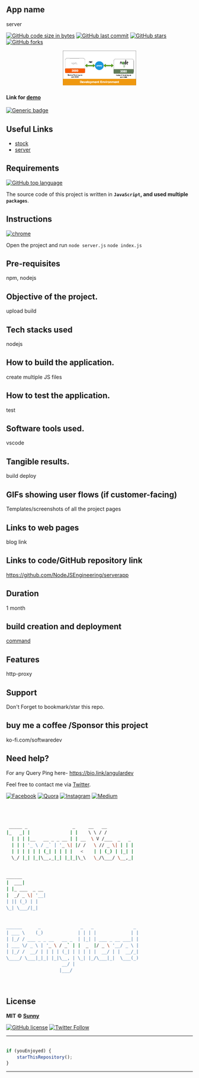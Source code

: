 ## App name
server


[![GitHub code size in bytes](https://img.shields.io/github/languages/code-size/NodeJSEngineering/serverapp?logo=github&style=social)](https://github.com/NodeJSEngineering/) [![GitHub last commit](https://img.shields.io/github/last-commit/NodeJSEngineering/serverapp?style=social&logo=git)](https://github.com/NodeJSEngineering/) [![GitHub stars](https://img.shields.io/github/stars/NodeJSEngineering/serverapp?style=social)](https://github.com/NodeJSEngineering/serverapp/stargazers) [![GitHub forks](https://img.shields.io/github/forks/NodeJSEngineering/serverapp?style=social&logo=git)](https://github.com/NodeJSEngineering/serverapp/network)

<p align="center">
<a href="#">
<img src="./assets/1_bILDQkDQDc74WdmvrZUWXA.png" width="200px" alt="web scraper"/>
</a>
</p>

#### Link for [demo](https://testnodeappnew.herokuapp.com/test) 
[![Generic badge](https://img.shields.io/badge/view-demo-orange)](https://testnodeappnew.herokuapp.com/)

## Useful Links

- [stock](http://localhost:5000/stock)
- [server](http://localhost:5000/)


## Requirements

[![GitHub top language](https://img.shields.io/github/languages/top/NodeJSEngineering/serverapp?logo=html&style=social)](https://github.com/NodeJSEngineering/)

The source code of this project is written in **`JavaScript`, and used multiple `packages`**. 

## Instructions

[![chrome](https://img.shields.io/badge/Open-project-lightgrey.svg?logo=google-chrome&style=popout&logoColor=red)](#)

Open the project and run `node server.js` `node index.js`

## Pre-requisites
npm, nodejs
## Objective of the project.
upload build
## Tech stacks used
nodejs
## How to build the application.
create multiple JS files
## How to test the application.
test
## Software tools used.
vscode
## Tangible results.
build deploy
## GIFs showing user flows (if customer-facing)
Templates/screenshots of all the project pages

## Links to web pages
blog link
## Links to code/GitHub repository link
https://github.com/NodeJSEngineering/serverapp
## Duration
1 month
## build creation and deployment
[command](https://dashboard.heroku.com/apps/testnodeappnew)
## Features
http-proxy

## Support
Don't Forget to bookmark/star this repo.

## buy me a coffee /Sponsor this project
ko-fi.com/softwaredev

## Need help?
For any Query Ping here- 
https://bio.link/angulardev

Feel free to contact me via [Twitter](https://twitter.com/Sunny_g001).

[![Facebook](https://img.shields.io/badge/Facebook-add-blue.svg?logo=facebook&logoColor=white)](https://www.facebook.com/learnangular2plus/) [![Quora](https://img.shields.io/badge/Quora-ask-red.svg?logo=quora)](https://www.quora.com/profile/Sunny-Gupta-208) [![Instagram](https://img.shields.io/badge/Instagram-follow-purple.svg?logo=instagram&logoColor=white)](https://www.instagram.com/angular_development/) [![Medium](https://img.shields.io/badge/Medium-follow-black.svg?logo=medium&logoColor=white)](https://eraoftech.medium.com/ )


```bash



 _____ _                 _     __   __            
|_   _| |               | |    \ \ / /            
  | | | |__   __ _ _ __ | | __  \ V /___  _   _   
  | | | '_ \ / _` | '_ \| |/ /   \ // _ \| | | |  
  | | | | | | (_| | | | |   <    | | (_) | |_| |  
  \_/ |_| |_|\__,_|_| |_|_|\_\   \_/\___/ \__,_|  
                                                  
                                                  
______                                            
|  ___|                                           
| |_ ___  _ __                                    
|  _/ _ \| '__|                                   
| || (_) | |                                      
\_| \___/|_|                                      
                                                  
                                                  
______      _               _   _               _ 
| ___ \    (_)             | | | |             | |
| |_/ / ___ _ _ __   __ _  | |_| | ___ _ __ ___| |
| ___ \/ _ \ | '_ \ / _` | |  _  |/ _ \ '__/ _ \ |
| |_/ /  __/ | | | | (_| | | | | |  __/ | |  __/_|
\____/ \___|_|_| |_|\__, | \_| |_/\___|_|  \___(_)
                     __/ |                        
                    |___/                         

 


```

## License

**MIT &copy; [Sunny](https://github.com/NodeJSEngineering/serverapp/blob/master/LICENSE)**

[![GitHub license](https://img.shields.io/github/license/NodeJSEngineering/serverapp?style=social&logo=github)](https://github.com/NodeJSEngineering/serverapp/blob/master/LICENSE) [![Twitter Follow](https://img.shields.io/twitter/follow/Sunny_g001?style=social)](#)

---------

```javascript

if (youEnjoyed) {
    starThisRepository();
}

```

-----------


